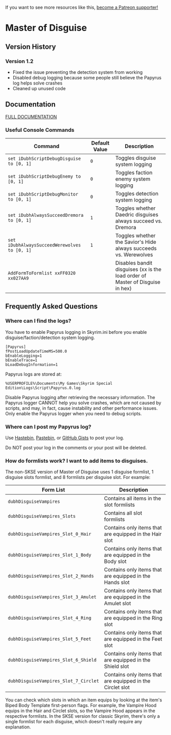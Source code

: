 <!-- TITLE: Master of Disguise -->

If you want to see more resources like this, [become a Patreon supporter!](https://www.patreon.com/fireundubh) 

# Master of Disguise
## Version History

### Version 1.2

- Fixed the issue preventing the detection system from working
- Disabled debug logging because some people still believe the Papyrus log helps solve crashes
- Cleaned up unused code

## Documentation

[FULL DOCUMENTATION](http://fireundubh.github.io/skyrim/master_of_disguise_sse)


### Useful Console Commands

Command | Default Value | Description
--- | --- | ---
`set iDubhScriptDebugDisguise to [0, 1]` | `0` | Toggles disguise system logging
`set iDubhScriptDebugEnemy to [0, 1]` | `0` | Toggles faction enemy system logging
`set iDubhScriptDebugMonitor to [0, 1]` | `0` | Toggles detection system logging
`set iDubhAlwaysSucceedDremora to [0, 1]` | `1` | Toggles whether Daedric disguises always succeed vs. Dremora
`set iDubhAlwaysSucceedWerewolves to [0, 1]` | `1` | Toggles whether the Savior's Hide always succeeds vs. Werewolves
`AddFormToFormlist xxFF0320 xx027AA9` | | Disables bandit disguises (xx is the load order of Master of Disguise in hex)

## Frequently Asked Questions

### Where can I find the logs?

You have to enable Papyrus logging in Skyrim.ini before you enable disguise/faction/detection system logging.

```
[Papyrus]
fPostLoadUpdateTimeMS=500.0
bEnableLogging=1
bEnableTrace=1
bLoadDebugInformation=1
```

Papyrus logs are stored at:

`%USERPROFILE%\Documents\My Games\Skyrim Special Edition\Logs\Script\Papyrus.0.log`

Disable Papyrus logging after retrieving the necessary information. The Papyrus logger CANNOT help you solve crashes, which are not caused by scripts, and may, in fact, cause instability and other performance issues. Only enable the Papyrus logger when you need to debug scripts.


### Where can I post my Papyrus log?

Use [Hastebin](https://hastebin.com/), [Pastebin](https://pastebin.com/), or [GitHub Gists](https://gist.github.com/) to post your log.

Do NOT post your log in the comments or your post will be deleted.


### How do formlists work? I want to add items to disguises.

The non-SKSE version of Master of Disguise uses 1 disguise formlist, 1 disguise slots formlist, and 8 formlists per disguise slot. For example:

Form List | Description
--- | ---
`dubhDisguiseVampires` | Contains all items in the slot formlists
`dubhDisguiseVampires_Slots` | Contains all slot formlists
`dubhDisguiseVampires_Slot_0_Hair` | Contains only items that are equipped in the Hair slot
`dubhDisguiseVampires_Slot_1_Body` | Contains only items that are equipped in the Body slot
`dubhDisguiseVampires_Slot_2_Hands` | Contains only items that are equipped in the Hands slot
`dubhDisguiseVampires_Slot_3_Amulet` | Contains only items that are equipped in the Amulet slot
`dubhDisguiseVampires_Slot_4_Ring` | Contains only items that are equipped in the Ring slot
`dubhDisguiseVampires_Slot_5_Feet` | Contains only items that are equipped in the Feet slot
`dubhDisguiseVampires_Slot_6_Shield` | Contains only items that are equipped in the Shield slot
`dubhDisguiseVampires_Slot_7_Circlet` | Contains only items that are equipped in the Circlet slot

You can check which slots in which an item equips by looking at the item's Biped Body Template first-person flags. For example, the Vampire Hood equips in the Hair and Circlet slots, so the Vampire Hood appears in the respective formlists. In the SKSE version for classic Skyrim, there's only a single formlist for each disguise, which doesn't really require any explanation.